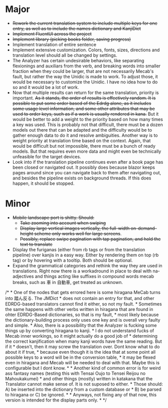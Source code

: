 ﻿# Major
- ~~Rework the current translation system to include multiple keys for one entry, as well as to include the names dictionary and KanjiDict~~
- ~~Implement FluentUI across the project~~
- ~~Implement library (picking books folder, saving progress)~~
- Implement translation of entire sentence
- Implement extensive customization. Colors, fonts, sizes, directions and translation level should all be changed by settings.
- The Analyzer has certain undesirable behaviors, like separating flexionings and auxiliars from the verb, and breaking words into smaller fraction when they could be larger, that are not necessarily Mecab's fault, but rather the way the Unidic is made to work. To adjust those, it would be necessary to customize the Unidic. I have no idea how to do so and it would be a lot of work.
- Now that multiple results can return for the same translation, priority is important. ~~As it stands, the order of results is effectively random. It is possible to put some order based of the Edrdg alone, as it includes some usage level information, and some other attributes that may be used to order keys, such as if a work is usually rendered in kana.~~ But it would be better to add a weight to the priority based on how many times a key was used. This is probably not that difficult, there must be a dozen models out there that can be adapted and the difficulty would be to gather enough data to do it and resolve ambiguities. Another way is to weight priority at translation time based on the context. Again, that would be difficult but not impossible, there must be a bunch of ready models. But that requires even more data and might even be technically unfeasible for the target devices.
- Look into if the translation pipeline continues even after a book page has been closed or navigated out. It possibly does because blazor keeps pages around since you can navigate back to them after navigating out, and besides the pipeline exists on background threads. If this does happen, it should be stopped.

# Minor
- ~~Mobile landscape port is shitty. Should:~~
	- ~~Take zooming into account when swiping~~
	- ~~Display large vertical images vertically, the full-width on-demand-height scheme only works well for large screens~~.
	- ~~Possibly, replace swipe pagination with tap pagination, and hold the text to translate~~
- Display the furiganas (either from rb tags or from the translation pipeline) over kanjis in a easy way. Either by rendering them on top (rb tag) or by hovering with a tooltip. Both should be optional.
- Expand the grammatical categories and rethink the way they are used in translations. Right now there is a workadround in place to deal with na-adjectives and things acting like suffixes in compound words mecab breaks, such as 車 in 自動車, get treated as unknown.


/*
                                 * One of the nodes that gets errored here is some hiragana MeCab turns into 踏ん反る. The JMDict
                                 * does not contain an entry for that, and other EDRDG-based translators cannot find it either, so not my fault.
                                 * Sometimes the same happens with other verbs written in hiragana that are found in ohter EDRDG-Based dictionaries, so that is my fault,
                                 * most likely because the dictionary-building process only uses one key and is overall very faulty and simple.
                                 * Also, there is a possibility that the Analyzer is fucking some things up by converting hiragana to kanji. 
                                 * I do not understand fucks of Mecab inner workings, so it might actually do a good job of
                                 * determining the correct kanjification when many kanji words have the same reading. But if it
                                 * doesn't, then it may screw the translation over. Dont know what to do about it if true, 
                                 * because even though it is the idea that at some point all possible keys to a word will be in the conversion table,
                                 * it may be flexed even in hiragana and Mecab will be needed to deal with that. Maybe this is configurable but I dont know.
                                 * 
                                 * Another kind of common error is for weird ass fantasy names (testing this with Tensai Oujo to Tensei Reijou no Mahoukakumei) 
                                 * and other things (mostly) written in katakana that the Translator cannot make sense of. It is not suposed to either.
                                 * Those should: A) be inserted into the dictionary from a custom database or 
                                 * B) be parsed to hiragana or C) be ignored.
                                 * 
                                 * Anyways, not fixing any of that now, this version is intended for the display parts only.
                                 * 
                                 */
